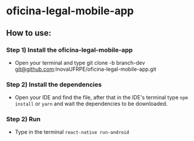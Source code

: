 # oficina-legal-mobile-app

## How to use:

### Step 1) Install the oficina-legal-mobile-app

- Open your terminal and type git clone -b branch-dev git@github.com:InovaUFRPE/oficina-legal-mobile-app.git

### Step 2) Install the dependencies

- Open your IDE and find the file, after that in the IDE's terminal type ```npm install``` or ```yarn``` and wait the dependencies to be downloaded.

### Step 2) Run

- Type in the terminal ```react-native run-android```
